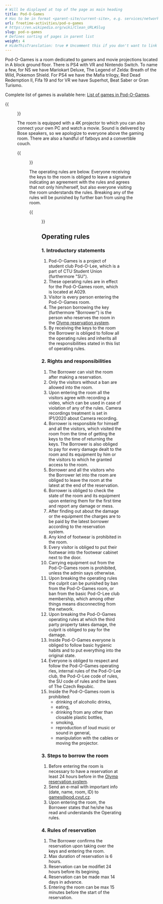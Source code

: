 ```yaml
---
# Will be displayed at top of the page as main heading
title: Pod-O-Games
# Has to be in format <parent-site/current-site>, e.g. services/network (notice missing slash at the beginning)
url: freetime-activities/pod-o-games
# https://en.wikipedia.org/wiki/Clean_URL#Slug
slug: pod-o-games
# Defines sorting of pages in parent list
weight: 4
# HideThisTranslation: true # Uncomment this if you don't want to link this translation of page in translations
---
```


Pod-O-Games is a room dedicated to gamers and movie projections located in A block ground floor. There is PS4 with VR and Nintendo Switch. To name a few, for NS we have Mariokart Deluxe, The Legend of Zelda: Breath of the Wild, Pokemon Shield. For PS4 we have the Mafia trilogy, Red Dead Redemption II, Fifa 19 and for VR we have Superhot, Beat Saber or Gran Turismo.

Complete list of games is available here: [List of games in Pod-O-Games](https://docs.google.com/spreadsheets/d/1phOHMROVxxTxeW7Mb42GiSauZvgN8igJ/edit?usp=sharing&ouid=117724603632223801997&rtpof=true&sd=true).

{{<figure src="games_01.jpg" alt="Games 01">}}

The room is equipped with a 4K projector to which you can also connect your own PC and watch a movie. Sound is delivered by Bose speakers, so we apologize to everyone above the gaming room. There are also a handful of fatboys and a convertible couch.

{{<figure src="games_02.jpg" alt="Games 02">}}

The operating rules are below. Everyone receiving the keys to the room is obliged to leave a signature indicating an agreement with the rules and agrees that not only him/herself, but also everyone visiting the room understands the rules. Breaking any of the rules will be punished by further ban from using the room.

{{<figure src="games_03.jpg" alt="Games 03">}}

## Operating rules

### 1. Introductory statements

1. Pod-O-Games is a project of student club Pod-O-Lee, which is a part of CTU Student Union (furthermore "SU").
2. These operating rules are in effect for the Pod-O-Games room, which is located at A029.
3. Visitor is every person entering the Pod-O-Games room.
4. The person borrowing the key (furthermore "Borrower") is the person who reserves the room in the [Olymp reservation system](https://olymp.pod.cvut.cz).
5. By receiving the keys to the room the Borrower is obliged to follow all the operating rules and inherits all the responsibilities stated in this list of operating rules.

### 2. Rights and responsibilities

1. The Borrower can visit the room after making a reservation.
2. Only the visitors without a ban are allowed into the room.
3. Upon entering the room all the visitors agree with recording a video, which can be used in case of violation of any of the rules. Camera recordings treatment is set in IP1/2020 about Camera recording.
4. Borrower is responsible for himself and all the visitors, which visited the room from the time of getting the keys to the time of returning the keys. The Borrower is also obliged to pay for every damage dealt to the room and its equipment by him or the visitors to which he granted access to the room.
5. Borrower and all the visitors who the Borrower let into the room are obliged to leave the room at the latest at the end of the reservation.
6. Borrower is obliged to check the state of the room and its equipment upon entering them for the first time and report any damage or mess.
7. After finding out about the damage or the equipment the charges are to be paid by the latest borrower according to the reservation system.
8. Any kind of footwear is prohibited in the room.
9. Every visitor is obliged to put their footwear into the footwear cabinet next to the door.
10. Carrying equipment out from the Pod-O-Games room is prohibited, unless the admin says otherwise.
11. Upon breaking the operating rules the culprit can be punished by ban from the Pod-O-Games room, or ban from the basic Pod-O-Lee club membership, which among other things means disconnecting from the network.
12. Upon breaking the Pod-O-Games operating rules at which the third party property takes damage, the culprit is obliged to pay for the damage.
13. Inside Pod-O-Games everyone is obliged to follow basic hygienic habits and to put everything into the original state.
14. Everyone is obliged to respect and follow the Pod-O-Games operating rles, internal rules of the Pod-O-Lee club, the Pod-O-Lee code of rules, the SU code of rules and the laws of The Czech Repubic.
15. Inside the Pod-O-Games room is prohibited:
    - drinking of alcoholic drinks,
    - eating,
    - drinking from any other than closable plastic bottles,
    - smoking,
    - reproduction of loud music or sound in general,
    - manipulation with the cables or moving the projector.

### 3. Steps to borrow the room

1. Before entering the room is necessary to have a reservation at least 24 hours before in the [Olymp reservation system](https://olymp.pod.cvut.cz).
2. Send an e-mail with important info (date, name, room, ID) to <games@pod.cvut.cz>.
3. Upon entering the room, the Borrower states that he/she has read and understands the Operating rules.

### 4. Rules of reservation

1. The Borrower confirms the reservation upon taking over the keys and entering the room.
2. Max duration of reservation is 6 hours.
3. Reservation can be modifiet 24 hours before its begining.
4. Reservation can be made max 14 days in advance.
5. Entering the room can be max 15 minutes before the start of the reservation.
